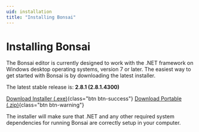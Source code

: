 ```yaml
---
uid: installation
title: "Installing Bonsai"
---
```


# Installing Bonsai

The Bonsai editor is currently designed to work with the .NET framework on Windows desktop operating systems, version 7 or later. The easiest way to get started with Bonsai is by downloading the latest installer.

The latest stable release is: **2.8.1 (2.8.1.4300)**

[<i class="fa fa-download"></i> Download Installer (.exe)](https://github.com/bonsai-rx/bonsai/releases/download/2.8.1/Bonsai-2.8.1.exe){class="btn btn-success"}
[<i class="fa fa-download"></i> Download Portable (.zip)](https://github.com/bonsai-rx/bonsai/releases/download/2.8.1/Bonsai.zip){class="btn btn-warning"}

The installer will make sure that .NET and any other required system dependencies for running Bonsai are correctly setup in your computer.